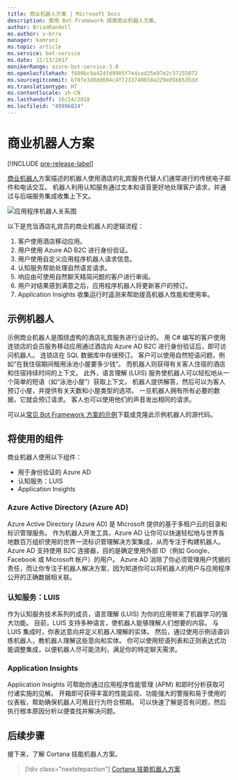 ```yaml
---
title: 商业机器人方案 | Microsoft Docs
description: 使用 Bot Framework 探索商业机器人方案。
author: BrianRandell
ms.author: v-brra
manager: kamrani
ms.topic: article
ms.service: bot-service
ms.date: 12/13/2017
monikerRange: azure-bot-service-3.0
ms.openlocfilehash: f880bc9a424fd9905f7e4ced25e97e2c37155072
ms.sourcegitcommit: b78fe3d8dd604c4f7233740658a229e85b8535dd
ms.translationtype: HT
ms.contentlocale: zh-CN
ms.lasthandoff: 10/24/2018
ms.locfileid: "49996824"
---
```

# <a name="commerce-bot-scenario"></a>商业机器人方案

[!INCLUDE [pre-release-label](includes/pre-release-label-v3.md)]

[商业机器人](bot-service-scenario-commerce.md)方案描述的机器人使用酒店的礼宾服务代替人们通常进行的传统电子邮件和电话交互。 机器人利用认知服务通过文本和语音更好地处理客户请求，并通过与后端服务集成收集上下文。

![应用程序机器人关系图](~/media/scenarios/bot-service-scenario-commerce-bot.png)

以下是充当酒店礼宾员的商业机器人的逻辑流程：

1. 客户使用酒店移动应用。
2. 用户使用 Azure AD B2C 进行身份验证。
3. 用户使用自定义应用程序机器人请求信息。 
4. 认知服务帮助处理自然语言请求。
5. 响应由可使用自然聊天精简问题的客户进行审阅。
6. 用户对结果感到满意之后，应用程序机器人将更新客户的预订。
7. Application Insights 收集运行时遥测来帮助提高机器人性能和使用率。

## <a name="sample-bot"></a>示例机器人
示例商业机器人是围绕虚构的酒店礼宾服务进行设计的。 用 C# 编写的客户使用连锁店的会员服务移动应用通过酒店向 Azure AD B2C 进行身份验证后，即可访问机器人。 连锁店在 SQL 数据库中存储预订。 客户可以使用自然短语问题，例如“在我住宿期间租用泳池小屋要多少钱”。 而机器人则获得有关客人住宿的酒店和住宿持续时间的上下文。 此外，语言理解 (LUIS) 服务使机器人可以轻松地从一个简单的短语（如“泳池小屋”）获取上下文。 机器人提供解答，然后可以为客人预订小屋，并提供有关天数和小屋类型的选项。 一旦机器人拥有所有必要的数据，它就会预订请求。 客人也可以使用他们的声音发出相同的请求。

可以从[常见 Bot Framework 方案的示例](https://aka.ms/bot/scenarios)下载或克隆此示例机器人的源代码。

## <a name="components-youll-use"></a>将使用的组件
商业机器人使用以下组件：
-   用于身份验证的 Azure AD
-   认知服务：LUIS
-   Application Insights

### <a name="azure-active-directory-azure-ad"></a>Azure Active Directory (Azure AD)
Azure Active Directory (Azure AD) 是 Microsoft 提供的基于多租户云的目录和标识管理服务。 作为机器人开发工具，Azure AD 让你可以快速轻松地与世界各地数百万组织使用的世界一流标识管理解决方案集成，从而专注于构建机器人。 Azure AD 支持使用 B2C 连接器，目的是确定使用外部 ID（例如 Google、Facebook 或 Microsoft 帐户）的用户。 Azure AD 消除了你必须管理用户凭据的责任，而让你专注于机器人解决方案，因为知道你可以将机器人的用户与应用程序公开的正确数据相关联。

### <a name="cognitive-services-luis"></a>认知服务：LUIS
作为认知服务技术系列的成员，语言理解 (LUIS) 为你的应用带来了机器学习的强大功能。 目前，LUIS 支持多种语言，使机器人能够理解人们想要的内容。 与 LUIS 集成时，你表达意向并定义机器人理解的实体。 然后，通过使用示例话语训练机器人，教机器人理解这些意向和实体。 你可以使用短语列表和正则表达式功能调整集成，以便机器人尽可能流利，满足你的特定聊天需求。

### <a name="application-insights"></a>Application Insights
Application Insights 可帮助你通过应用程序性能管理 (APM) 和即时分析获取可付诸实施的见解。 开箱即可获得丰富的性能监视、功能强大的警报和易于使用的仪表板，帮助确保机器人可用且行为符合预期。 可以快速了解是否有问题，然后执行根本原因分析以便查找并解决问题。

## <a name="next-steps"></a>后续步骤
接下来，了解 Cortana 技能机器人方案。

> [!div class="nextstepaction"]
> [Cortana 技能机器人方案](bot-service-scenario-cortana-skill.md)
